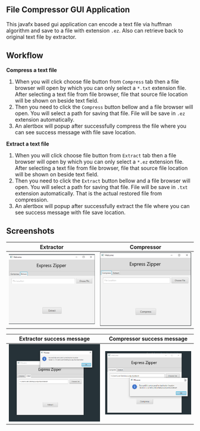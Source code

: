 ## File Compressor GUI Application
This javafx based gui application can encode a text file via huffman algorithm and save to a file with extension `.ez`. Also can retrieve back to original text file by extractor.

## Workflow
**Compress a text file**
1. When you will click choose file button from `Compress` tab then a file browser will open by which you can only select a `*.txt` extension file. After selecting a text file from file browser, file that source file location will be shown on beside text field.
2. Then you need to click the `Compress` button bellow and a file browser will open. You will select a path for saving that file. File will be save in `.ez` extension automatically.
3. An alertbox will popup after successfully compress the file where you can see success message with file save location.


**Extract a text file**
1. When you will click choose file button from `Extract` tab then a file browser will open by which you can only select a `*.ez` extension file. After selecting a text file from file browser, file that source file location will be shown on beside text field.
2. Then you need to click the `Extract` button bellow and a file browser will open. You will select a path for saving that file. File will be save in `.txt` extension automatically. That is the actual restored file from compression.
3. An alertbox will popup after successfully extract the file where you can see success message with file save location.


## Screenshots

|  Extractor     |  Compressor   |  
|:-:   |:-:   |  
|   ![](./ss/2.png)   |   ![](./ss/1.png)   |

|  Extractor success message     |  Compressor  success message |  
|:-:   |:-:   |  
|   ![](./ss/4.png)   |   ![](./ss/3.png)   |

